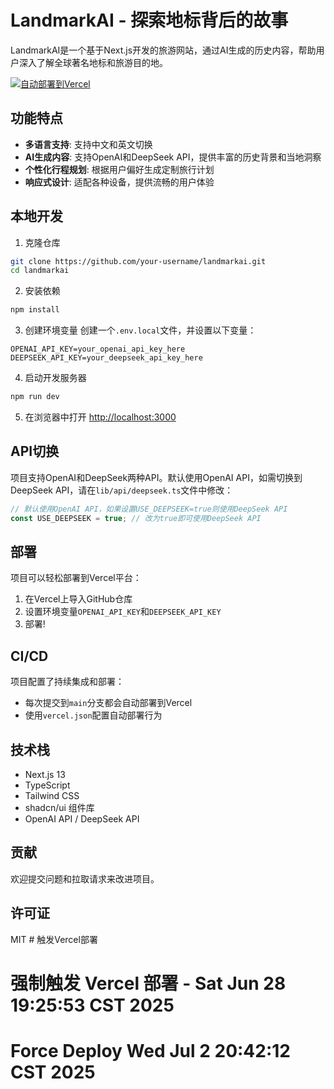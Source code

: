 # LandmarkAI - 探索地标背后的故事

LandmarkAI是一个基于Next.js开发的旅游网站，通过AI生成的历史内容，帮助用户深入了解全球著名地标和旅游目的地。

[![自动部署到Vercel](https://img.shields.io/badge/自动部署-Vercel-black.svg?style=for-the-badge&logo=vercel)](https://vercel.com)

## 功能特点

- **多语言支持**: 支持中文和英文切换
- **AI生成内容**: 支持OpenAI和DeepSeek API，提供丰富的历史背景和当地洞察
- **个性化行程规划**: 根据用户偏好生成定制旅行计划
- **响应式设计**: 适配各种设备，提供流畅的用户体验

## 本地开发

1. 克隆仓库
```bash
git clone https://github.com/your-username/landmarkai.git
cd landmarkai
```

2. 安装依赖
```bash
npm install
```

3. 创建环境变量
创建一个`.env.local`文件，并设置以下变量：
```
OPENAI_API_KEY=your_openai_api_key_here
DEEPSEEK_API_KEY=your_deepseek_api_key_here
```

4. 启动开发服务器
```bash
npm run dev
```

5. 在浏览器中打开 [http://localhost:3000](http://localhost:3000)

## API切换

项目支持OpenAI和DeepSeek两种API。默认使用OpenAI API，如需切换到DeepSeek API，请在`lib/api/deepseek.ts`文件中修改：

```javascript
// 默认使用OpenAI API，如果设置USE_DEEPSEEK=true则使用DeepSeek API
const USE_DEEPSEEK = true; // 改为true即可使用DeepSeek API
```

## 部署

项目可以轻松部署到Vercel平台：

1. 在Vercel上导入GitHub仓库
2. 设置环境变量`OPENAI_API_KEY`和`DEEPSEEK_API_KEY`
3. 部署!

## CI/CD

项目配置了持续集成和部署：
- 每次提交到`main`分支都会自动部署到Vercel
- 使用`vercel.json`配置自动部署行为

## 技术栈

- Next.js 13
- TypeScript
- Tailwind CSS
- shadcn/ui 组件库
- OpenAI API / DeepSeek API

## 贡献

欢迎提交问题和拉取请求来改进项目。

## 许可证

MIT # 触发Vercel部署
# 强制触发 Vercel 部署 - Sat Jun 28 19:25:53 CST 2025
# Force Deploy Wed Jul  2 20:42:12 CST 2025
